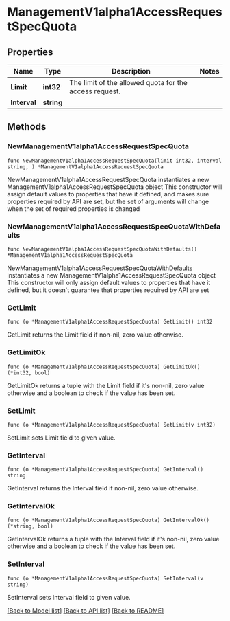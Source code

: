 # ManagementV1alpha1AccessRequestSpecQuota

## Properties

Name | Type | Description | Notes
------------ | ------------- | ------------- | -------------
**Limit** | **int32** | The limit of the allowed quota for the access request. | 
**Interval** | **string** |  | 

## Methods

### NewManagementV1alpha1AccessRequestSpecQuota

`func NewManagementV1alpha1AccessRequestSpecQuota(limit int32, interval string, ) *ManagementV1alpha1AccessRequestSpecQuota`

NewManagementV1alpha1AccessRequestSpecQuota instantiates a new ManagementV1alpha1AccessRequestSpecQuota object
This constructor will assign default values to properties that have it defined,
and makes sure properties required by API are set, but the set of arguments
will change when the set of required properties is changed

### NewManagementV1alpha1AccessRequestSpecQuotaWithDefaults

`func NewManagementV1alpha1AccessRequestSpecQuotaWithDefaults() *ManagementV1alpha1AccessRequestSpecQuota`

NewManagementV1alpha1AccessRequestSpecQuotaWithDefaults instantiates a new ManagementV1alpha1AccessRequestSpecQuota object
This constructor will only assign default values to properties that have it defined,
but it doesn't guarantee that properties required by API are set

### GetLimit

`func (o *ManagementV1alpha1AccessRequestSpecQuota) GetLimit() int32`

GetLimit returns the Limit field if non-nil, zero value otherwise.

### GetLimitOk

`func (o *ManagementV1alpha1AccessRequestSpecQuota) GetLimitOk() (*int32, bool)`

GetLimitOk returns a tuple with the Limit field if it's non-nil, zero value otherwise
and a boolean to check if the value has been set.

### SetLimit

`func (o *ManagementV1alpha1AccessRequestSpecQuota) SetLimit(v int32)`

SetLimit sets Limit field to given value.


### GetInterval

`func (o *ManagementV1alpha1AccessRequestSpecQuota) GetInterval() string`

GetInterval returns the Interval field if non-nil, zero value otherwise.

### GetIntervalOk

`func (o *ManagementV1alpha1AccessRequestSpecQuota) GetIntervalOk() (*string, bool)`

GetIntervalOk returns a tuple with the Interval field if it's non-nil, zero value otherwise
and a boolean to check if the value has been set.

### SetInterval

`func (o *ManagementV1alpha1AccessRequestSpecQuota) SetInterval(v string)`

SetInterval sets Interval field to given value.



[[Back to Model list]](../README.md#documentation-for-models) [[Back to API list]](../README.md#documentation-for-api-endpoints) [[Back to README]](../README.md)


